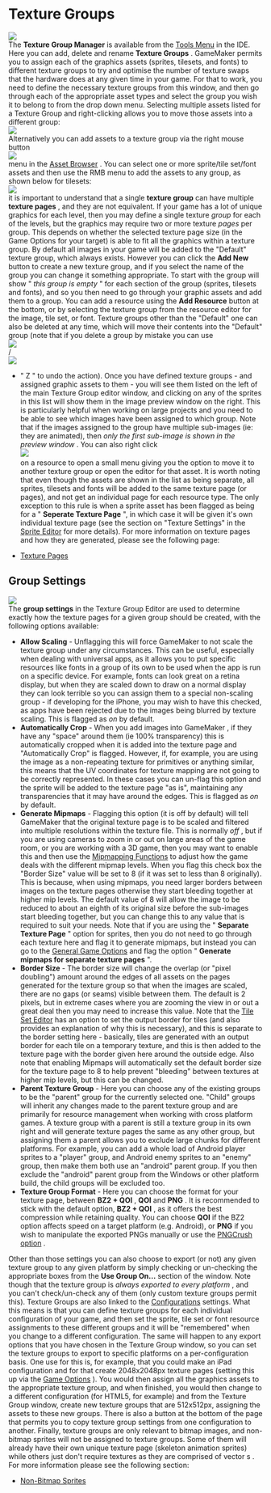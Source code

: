 # Texture Groups

  
![](https://gms.magecorn.com/Manual/assets/Images/Settings/Texture_Groups.png)  
The **Texture Group Manager** is available from the [Tools
Menu](../IDE_Navigation/Menus/The_Tools_Menu) in the IDE. Here you
can add, delete and rename **Texture Groups** . GameMaker permits you to
assign each of the graphics assets (sprites, tilesets, and fonts) to
different texture groups to try and optimise the number of texture swaps
that the hardware does at any given time in your game. For that to work,
you need to define the necessary texture groups from this window, and
then go through each of the appropriate asset types and select the group
you wish it to belong to from the drop down menu. Selecting multiple
assets listed for a Texture Group and right-clicking allows you to move
those assets into a different group:  
![](https://gms.magecorn.com/Manual/assets/Images/Settings/Texture_Groups_MoveTo.png)  
Alternatively you can add assets to a texture group via the right mouse
button  
![](https://gms.magecorn.com/Manual/assets/Images/Icons/Icon_RMB.png)  
menu in the [Asset Browser](../Introduction/The_Asset_Browser) . You
can select one or more sprite/tile set/font assets and then use the RMB
menu to add the assets to any group, as shown below for tilesets:  
![](https://gms.magecorn.com/Manual/assets/Images/Settings/QS_RMBMenu_Tilesets.png)  
it is important to understand that a single **texture group** can have
multiple **texture pages** , and they are not equivalent. If your game
has a lot of unique graphics for each level, then you may define a
single texture *group* for each of the levels, but the graphics may
require two or more texture *pages* per group. This depends on whether
the selected texture page size (in the Game Options for your target) is
able to fit all the graphics within a texture group. By default all
images in your game will be added to the "Default" texture group, which
always exists. However you can click the **Add New** button to create a
new texture group, and if you select the name of the group you can
change it something appropriate. To start with the group will show "
*this group is empty* " for each section of the group (sprites, tilesets
and fonts), and so you then need to go through your graphic assets and
add them to a group. You can add a resource using the **Add Resource**
button at the bottom, or by selecting the texture group from the
resource editor for the image, tile set, or font. Texture groups other
than the "Default" one can also be deleted at any time, which will move
their contents into the "Default" group (note that if you delete a group
by mistake you can use  
![](https://gms.magecorn.com/Manual/assets/Images/Icons/Icon_Ctrl.png)  
/  
![](https://gms.magecorn.com/Manual/assets/Images/Icons/Icon_Cmd.png)  
+ " Z " to undo the action). Once you have defined texture groups - and
assigned graphic assets to them - you will see them listed on the left
of the main Texture Group editor window, and clicking on any of the
sprites in this list will show them in the image preview window on the
right. This is particularly helpful when working on large projects and
you need to be able to see which images have been assigned to which
group. Note that if the images assigned to the group have multiple
sub-images (ie: they are animated), then *only the first sub-image is
shown in the preview window* . You can also right click  
![](https://gms.magecorn.com/Manual/assets/Images/Icons/Icon_RMB.png)  
on a resource to open a small menu giving you the option to move it to
another texture group or open the editor for that asset. It is worth
noting that even though the assets are shown in the list as being
separate, all sprites, tilesets and fonts will be added to the same
texture page (or pages), and not get an individual page for each
resource type. The only exception to this rule is when a sprite asset
has been flagged as being for a " **Seperate Texture Page** ", in which
case it will be given it's own individual texture page (see the section
on "Texture Settings" in the [Sprite
Editor](../The_Asset_Editors/Sprites) for more details). For more
information on texture pages and how they are generated, please see the
following page:

-   [Texture Pages](Texture_Information/Texture_Pages)

## Group Settings

  
![](https://gms.magecorn.com/Manual/assets/Images/Settings/Texture_Groups_Settings.png)  
The **group settings** in the Texture Group Editor are used to determine
exactly how the texture pages for a given group should be created, with
the following options available:

-   **Allow Scaling** - Unflagging this will force GameMaker to not
    scale the texture group under any circumstances. This can be useful,
    especially when dealing with universal apps, as it allows you to put
    specific resources like fonts in a group of its own to be used when
    the app is run on a specific device. For example, fonts can look
    great on a retina display, but when they are scaled down to draw on
    a normal display they can look terrible so you can assign them to a
    special non-scaling group - if developing for the iPhone, you may
    wish to have this checked, as apps have been rejected due to the
    images being blurred by texture scaling. This is flagged as *on* by
    default.
-   **Automatically Crop** - When you add images into GameMaker , if
    they have any "space" around them (ie 100% transparency) this is
    automatically cropped when it is added into the texture page and
    "Automatically Crop" is flagged. However, if, for example, you are
    using the image as a non-repeating texture for primitives or
    anything similar, this means that the UV coordinates for texture
    mapping are not going to be correctly represented. In these cases
    you can un-flag this option and the sprite will be added to the
    texture page "as is", maintaining any transparencies that it may
    have around the edges. This is flagged as *on* by default.
-   **Generate Mipmaps** - Flagging this option (it is off by default)
    will tell GameMaker that the original texture page is to be scaled
    and filtered into multiple resolutions within the texture file. This
    is normally *off* , but if you are using cameras to zoom in or out
    on large areas of the game room, or you are working with a 3D game,
    then you may want to enable this and then use the [Mipmapping
    Functions](../GameMaker_Language/GML_Reference/Drawing/Mipmapping/Mipmapping)
    to adjust how the game deals with the different mipmap levels. When
    you flag this check box the "Border Size" value will be set to 8 (if
    it was set to less than 8 originally). This is because, when using
    mipmaps, you need larger borders between images on the texture pages
    otherwise they start bleeding together at higher mip levels. The
    default value of 8 will allow the image to be reduced to about an
    eighth of its original size before the sub-images start bleeding
    together, but you can change this to any value that is required to
    suit your needs. Note that if you are using the " **Separate Texture
    Page** " option for sprites, then you do not need to go through each
    texture here and flag it to generate mipmaps, but instead you can go
    to the [General Game Options](Game_Options) and flag the option
    " **Generate mipmaps for separate texture pages** ".
-   **Border Size** - The border size will change the overlap (or "pixel
    doubling") amount around the edges of all assets on the pages
    generated for the texture group so that when the images are scaled,
    there are no gaps (or seams) visible between them. The default is 2
    pixels, but in extreme cases where you are zooming the view in or
    out a great deal then you may need to increase this value. Note that
    the [Tile Set Editor](../The_Asset_Editors/Tile_Sets) has an
    option to set the output border for tiles (and also provides an
    explanation of why this is necessary), and this is separate to the
    border setting here - basically, tiles are generated with an output
    border for each tile on a temporary texture, and this is then added
    to the texture page with the border given here around the outside
    edge. Also note that enabling Mipmaps will automatically set the
    default border size for the texture page to 8 to help prevent
    "bleeding" between textures at higher mip levels, but this can be
    changed.
-   **Parent Texture Group** - Here you can choose any of the existing
    groups to be the "parent" group for the currently selected one.
    "Child" groups will inherit any changes made to the parent texture
    group and are primarily for resource management when working with
    cross platform games. A texture group with a parent is still a
    texture group in its own right and will generate texture pages the
    same as any other group, but assigning them a parent allows you to
    exclude large chunks for different platforms. For example, you can
    add a whole load of Android player sprites to a "player" group, and
    Android enemy sprites to an "enemy" group, then make them both use
    an "android" parent group. If you then exclude the "android" parent
    group from the Windows or other platform build, the child groups
    will be excluded too.
-   **Texture Group Format** - Here you can choose the format for your
    texture page, between **BZ2 + QOI** , **QOI** and **PNG** . It is
    recommended to stick with the default option, **BZ2 + QOI** , as it
    offers the best compression while retaining quality. You can choose
    **QOI** if the BZ2 option affects speed on a target platform (e.g.
    Android), or **PNG** if you wish to manipulate the exported PNGs
    manually or use the [PNGCrush
    option](../GameMaker_Language/GML_Reference/OS_And_Compiler/gml_pragma)
    .

Other than those settings you can also choose to export (or not) any
given texture group to any given platform by simply checking or
un-checking the appropriate boxes from the **Use Group On...** section
of the window. Note though that the texture group is *always exported to
every platform* , and you can't check/un-check any of them (only custom
texture groups permit this). Texture Groups are also linked to the
[Configurations](Configurations) settings. What this means is that
you can define texture groups for each individual configuration of your
game, and then set the sprite, tile set or font resource assignments to
these different groups and it will be "remembered" when you change to a
different configuration. The same will happen to any export options that
you have chosen in the Texture Group window, so you can set the texture
groups to export to specific platforms on a per-configuration basis. One
use for this is, for example, that you could make an iPad configuration
and for that create 2048x2048px texture pages (setting this up via the
[Game Options](Game_Options) ). You would then assign all the
graphics assets to the appropriate texture group, and when finished, you
would then change to a different configuration (for HTML5, for example)
and from the Texture Group window, create new texture groups that are
512x512px, assigning the assets to these new groups. There is also a
button at the bottom of the page that permits you to copy texture group
settings from one configuration to another. Finally, texture groups are
only relevant to bitmap images, and non-bitmap sprites will not be
assigned to texture groups. Some of them will already have their own
unique texture page (skeleton animation sprites) while others just don't
require textures as they are comprised of vector s . For more
information please see the following section:

-   [Non-Bitmap Sprites](Texture_Information/Non-Bitmap_Sprites)
